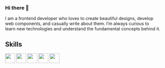 ### Hi there 👋
I am a frontend developer who loves to create beautiful designs, develop web components, and casually write about them. I’m always curious to learn  new technologies and understand the fundamental concepts behind it.

<h2>Skills</h2>

<img src="https://github.com/inewasujan/inewasujan/assets/26395937/b843a7da-8bad-47ac-b87b-072fa32ad679.png" width="32" height="32">
<img src="https://github.com/inewasujan/inewasujan/assets/26395937/55818735-6183-4688-9906-91bcefbde89e.png" width="32" height="32">
<img src="https://github.com/inewasujan/inewasujan/assets/26395937/f47bec3b-d6d7-4fef-aabe-70483ccbed32.png" width="32" height="32">
<img src="https://github.com/inewasujan/inewasujan/assets/26395937/8e2661b9-54ab-4533-94d4-d4dbb1106a9d.png" width="32" height="32">
<img src="https://github.com/inewasujan/inewasujan/assets/26395937/6663604b-863b-4afb-a7a4-d9e6de5a44a3.png" width="32" height="32">
